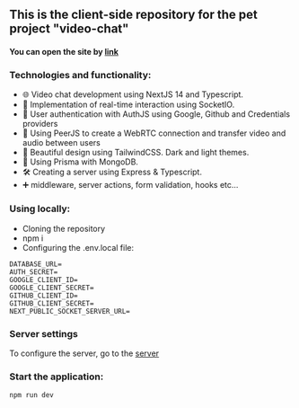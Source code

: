 ## This is the client-side repository for the pet project "video-chat"

#### You can open the site by [link]([https://github.com/vitaliy-parasochkin/video-chat-server](https://video-chat-by-pv.vercel.app/)) 

### Technologies and functionality:
- 🌐 Video chat development using NextJS 14 and Typescript.
- 🤝 Implementation of real-time interaction using SocketIO.
- 🔐 User authentication with AuthJS using Google, Github and Credentials providers
- 🎥 Using PeerJS to create a WebRTC connection and transfer video and audio between users
- 💅 Beautiful design using TailwindCSS. Dark and light themes.
- 🧾 Using Prisma with MongoDB.
- 🛠️ Creating a server using Express & Typescript.
- ➕ middleware, server actions, form validation, hooks etc...

### Using locally:

- Cloning the repository
- npm i
- Configuring the .env.local file:

``` 
DATABASE_URL=
AUTH_SECRET=
GOOGLE_CLIENT_ID=
GOOGLE_CLIENT_SECRET=
GITHUB_CLIENT_ID=
GITHUB_CLIENT_SECRET=
NEXT_PUBLIC_SOCKET_SERVER_URL=
```

### Server settings
To configure the server, go to the [server](https://github.com/vitaliy-parasochkin/video-chat-server) 

### Start the application:
``` npm run dev ``` 
